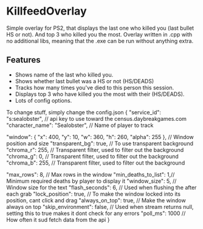 # KillfeedOverlay
Simple overlay for PS2, that displays the last one who killed you (last bullet HS or not). And top 3 who killed you the most.
Overlay written in .cpp with no additional libs, meaning that the .exe can be run without anything extra.

## Features
* Shows name of the last who killed you.
* Shows whether last bullet was a HS or not (HS/DEADS)
* Tracks how many times you've died to this person this session.
* Displays top 3 who have killed you the most with their (HS/DEADS).
* Lots of config options.

To change stuff, simply change the config.json
{
  "service_id": "s:sealobster",		// api key to use toward the census.daybreakgames.com
  "character_name": "Sealobster", // Name of player to track

  "window": { "x": 400, "y": 10, "w": 360, "h": 260, "alpha": 255 }, // Window position and size
  "transparent_bg": true, // To use transparent background
  "chroma_r": 255, 		  // Transparent filter, used to filter out the background
  "chroma_g": 0,		  // Transparent filter, used to filter out the background
  "chroma_b": 255,		  // Transparent filter, used to filter out the background
  
  "max_rows": 8,		  // Max rows in the window
  "min_deaths_to_list": 1,// Minimum required deaths by player to display it
  "window_size": 5,		  // Window size for the text
  "flash_seconds": 6,	  // Used when flushing the after each grab
  "lock_position": true,  // To make the window locked into its position, cant click and drag
  "always_on_top": true,  // Make the window always on top
  "skip_environment": false, // Used when stream returns null, setting this to true makes it dont check for any errors
  "poll_ms": 1000  // How often it sud fetch data from the api
}
